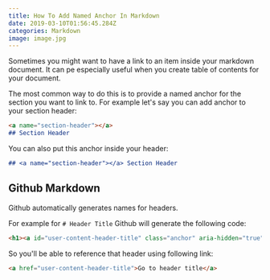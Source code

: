 ```yaml
---
title: How To Add Named Anchor In Markdown
date: 2019-03-10T01:56:45.284Z
categories: Markdown
image: image.jpg
---
```


Sometimes you might want to have a link to an item inside your markdown document. It can pe especially useful when you create table of contents for your document.

The most common way to do this is to provide a named anchor for the section you want to link to. For example let's say you can add anchor to your section header:

```md
<a name="section-header"></a>
## Section Header
```

You can also put this anchor inside your header:

```md
## <a name="section-header"></a> Section Header
```

## Github Markdown

Github automatically generates names for headers.

For example for `# Header Title` Github will generate the following code:

```html
<h1><a id="user-content-header-title" class="anchor" aria-hidden="true" href="#header-title">Header Title</a></h1>
```

So you'll be able to reference that header using following link:

```html
<a href="user-content-header-title">Go to header title</a>
```